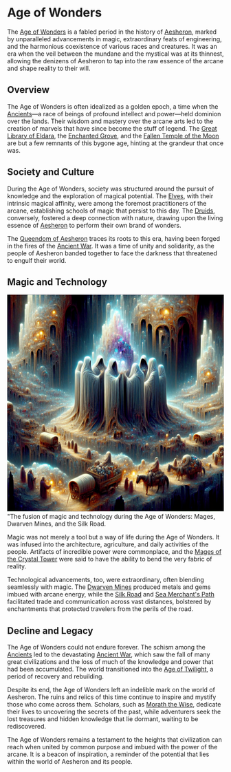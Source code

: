 # Age of Wonders

The [Age of Wonders](Age%20of%20Wonders.md) is a fabled period in the history of [Aesheron](Aesheron.md), marked by unparalleled advancements in magic, extraordinary feats of engineering, and the harmonious coexistence of various races and creatures. It was an era when the veil between the mundane and the mystical was at its thinnest, allowing the denizens of Aesheron to tap into the raw essence of the arcane and shape reality to their will.

## Overview

The Age of Wonders is often idealized as a golden epoch, a time when the [Ancients](Ancients.md)—a race of beings of profound intellect and power—held dominion over the lands. Their wisdom and mastery over the arcane arts led to the creation of marvels that have since become the stuff of legend. The [Great Library of Eldara](Great%20Library%20of%20Eldara.md), the [Enchanted Grove](Enchanted%20Grove.md), and the [Fallen Temple of the Moon](Fallen%20Temple%20of%20the%20Moon.md) are but a few remnants of this bygone age, hinting at the grandeur that once was.

## Society and Culture

During the Age of Wonders, society was structured around the pursuit of knowledge and the exploration of magical potential. The [Elves](Elves.md), with their intrinsic magical affinity, were among the foremost practitioners of the arcane, establishing schools of magic that persist to this day. The [Druids](Druids.md), conversely, fostered a deep connection with nature, drawing upon the living essence of [Aesheron](Aesheron.md) to perform their own brand of wonders.

The [Queendom of Aesheron](Queendom%20of%20Aesheron.md) traces its roots to this era, having been forged in the fires of the [Ancient War](Ancient%20War.md). It was a time of unity and solidarity, as the people of Aesheron banded together to face the darkness that threatened to engulf their world.

## Magic and Technology

![Magic and Technology](../../images/Age%20of%20Wonders_S_Magic%20and%20Technology.png)
"The fusion of magic and technology during the Age of Wonders: Mages, Dwarven Mines, and the Silk Road.

Magic was not merely a tool but a way of life during the Age of Wonders. It was infused into the architecture, agriculture, and daily activities of the people. Artifacts of incredible power were commonplace, and the [Mages of the Crystal Tower](Mages%20of%20the%20Crystal%20Tower.md) were said to have the ability to bend the very fabric of reality.

Technological advancements, too, were extraordinary, often blending seamlessly with magic. The [Dwarven Mines](Dwarven%20Mines.md) produced metals and gems imbued with arcane energy, while the [Silk Road](Silk%20Road.md) and [Sea Merchant's Path](Sea%20Merchant'S%20Path.md) facilitated trade and communication across vast distances, bolstered by enchantments that protected travelers from the perils of the road.

## Decline and Legacy

The Age of Wonders could not endure forever. The schism among the [Ancients](Ancients.md) led to the devastating [Ancient War](Ancient%20War.md), which saw the fall of many great civilizations and the loss of much of the knowledge and power that had been accumulated. The world transitioned into the [Age of Twilight](Age%20of%20Twilight.md), a period of recovery and rebuilding.

Despite its end, the Age of Wonders left an indelible mark on the world of Aesheron. The ruins and relics of this time continue to inspire and mystify those who come across them. Scholars, such as [Morath the Wise](Morath%20the%20Wise.md), dedicate their lives to uncovering the secrets of the past, while adventurers seek the lost treasures and hidden knowledge that lie dormant, waiting to be rediscovered.

The Age of Wonders remains a testament to the heights that civilization can reach when united by common purpose and imbued with the power of the arcane. It is a beacon of inspiration, a reminder of the potential that lies within the world of Aesheron and its people.